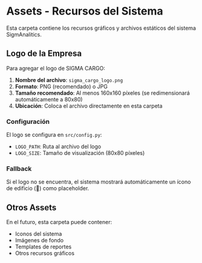 # Assets - Recursos del Sistema

Esta carpeta contiene los recursos gráficos y archivos estáticos del sistema SigmAnalitics.

## Logo de la Empresa

Para agregar el logo de SIGMA CARGO:

1. **Nombre del archivo**: `sigma_cargo_logo.png`
2. **Formato**: PNG (recomendado) o JPG
3. **Tamaño recomendado**: Al menos 160x160 píxeles (se redimensionará automáticamente a 80x80)
4. **Ubicación**: Coloca el archivo directamente en esta carpeta

### Configuración

El logo se configura en `src/config.py`:

- `LOGO_PATH`: Ruta al archivo del logo
- `LOGO_SIZE`: Tamaño de visualización (80x80 píxeles)

### Fallback

Si el logo no se encuentra, el sistema mostrará automáticamente un ícono de edificio (🏢) como placeholder.

## Otros Assets

En el futuro, esta carpeta puede contener:

- Iconos del sistema
- Imágenes de fondo
- Templates de reportes
- Otros recursos gráficos
